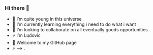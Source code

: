 ### Hi there 👋



- 🔭 I’m quite young in this universe
- 🌱 I’m currently learning everything i need to do what i want
- 👯 I’m looking to collaborate on all eventually goods opportunities
- ⚡  I’m Ludovic
- 🤔 Welcome to my GitHub page
- ⚡ 
-->
.
